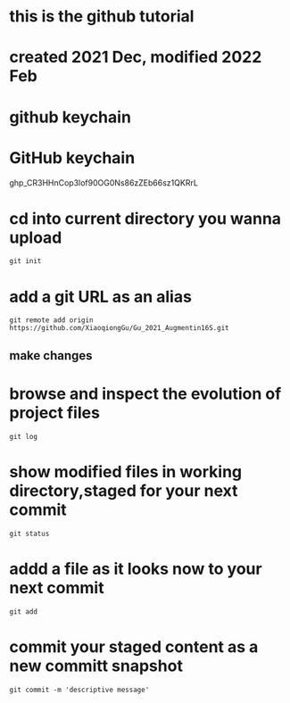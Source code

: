 # this is the github tutorial
# created 2021 Dec, modified 2022 Feb

# github keychain
# GitHub keychain 
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

# cd into current directory you wanna upload
	git init

# add a git URL as an alias
	git remote add origin https://github.com/XiaoqiongGu/Gu_2021_Augmentin16S.git

## make changes
# browse and inspect the evolution of project files
	git log

# show modified files in working directory,staged for your next commit
	git status

# addd a file as it looks now to your next commit
	git add

# commit your staged content as a new committ snapshot
	git commit -m 'descriptive message'
